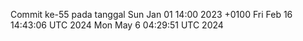 Commit ke-55 pada tanggal Sun Jan 01 14:00 2023 +0100
Fri Feb 16 14:43:06 UTC 2024
Mon May  6 04:29:51 UTC 2024
